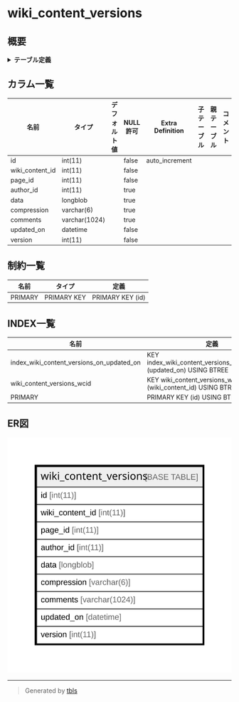 # wiki_content_versions

## 概要

<details>
<summary><strong>テーブル定義</strong></summary>

```sql
CREATE TABLE `wiki_content_versions` (
  `id` int(11) NOT NULL AUTO_INCREMENT,
  `wiki_content_id` int(11) NOT NULL,
  `page_id` int(11) NOT NULL,
  `author_id` int(11) DEFAULT NULL,
  `data` longblob,
  `compression` varchar(6) DEFAULT '',
  `comments` varchar(1024) DEFAULT '',
  `updated_on` datetime NOT NULL,
  `version` int(11) NOT NULL,
  PRIMARY KEY (`id`),
  KEY `wiki_content_versions_wcid` (`wiki_content_id`),
  KEY `index_wiki_content_versions_on_updated_on` (`updated_on`)
) ENGINE=InnoDB AUTO_INCREMENT=[Redacted by tbls] DEFAULT CHARSET=utf8
```

</details>

## カラム一覧

| 名前              | タイプ           | デフォルト値       | NULL許可   | Extra Definition | 子テーブル      | 親テーブル      | コメント     |
| --------------- | ------------- | ------------ | -------- | ---------------- | ---------- | ---------- | -------- |
| id              | int(11)       |              | false    | auto_increment   |            |            |          |
| wiki_content_id | int(11)       |              | false    |                  |            |            |          |
| page_id         | int(11)       |              | false    |                  |            |            |          |
| author_id       | int(11)       |              | true     |                  |            |            |          |
| data            | longblob      |              | true     |                  |            |            |          |
| compression     | varchar(6)    |              | true     |                  |            |            |          |
| comments        | varchar(1024) |              | true     |                  |            |            |          |
| updated_on      | datetime      |              | false    |                  |            |            |          |
| version         | int(11)       |              | false    |                  |            |            |          |

## 制約一覧

| 名前      | タイプ         | 定義               |
| ------- | ----------- | ---------------- |
| PRIMARY | PRIMARY KEY | PRIMARY KEY (id) |

## INDEX一覧

| 名前                                        | 定義                                                                     |
| ----------------------------------------- | ---------------------------------------------------------------------- |
| index_wiki_content_versions_on_updated_on | KEY index_wiki_content_versions_on_updated_on (updated_on) USING BTREE |
| wiki_content_versions_wcid                | KEY wiki_content_versions_wcid (wiki_content_id) USING BTREE           |
| PRIMARY                                   | PRIMARY KEY (id) USING BTREE                                           |

## ER図

![er](wiki_content_versions.svg)

---

> Generated by [tbls](https://github.com/k1LoW/tbls)
